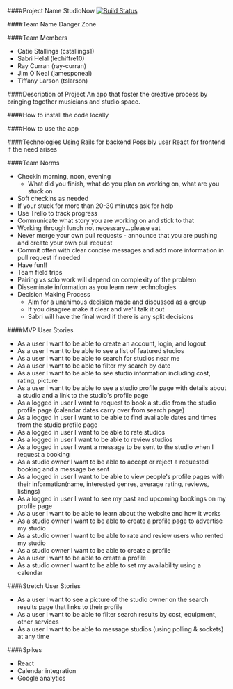 ####Project Name
StudioNow
[![Build Status](https://travis-ci.org/lechiffre10/StudioNow.svg?branch=master)](https://travis-ci.org/lechiffre10/StudioNow)

####Team Name
Danger Zone

####Team Members
- Catie Stallings (cstallings1)
- Sabri Helal (lechiffre10)
- Ray Curran (ray-curran)
- Jim O'Neal (jamesponeal)
- Tiffany Larson (tslarson)

####Description of Project
An app that foster the creative process by bringing together musicians and studio space.

####How to install the code locally

####How to use the app

####Technologies
Using Rails for backend
Possibly user React for frontend if the need arises

####Team Norms
- Checkin morning, noon, evening
  - What did you finish, what do you plan on working on, what are you stuck on
- Soft checkins as needed
- If your stuck for more than 20-30 minutes ask for help
- Use Trello to track progress
- Communicate what story you are working on and stick to that
- Working through lunch not necessary...please eat
- Never merge your own pull requests - announce that you are pushing and create your own pull request
- Commit often with clear concise messages and add more information in pull request if needed
- Have fun!!
- Team field trips
- Pairing vs solo work will depend on complexity of the problem
- Disseminate information as you learn new technologies
- Decision Making Process
  - Aim for a unanimous decision made and discussed as a group
  - If you disagree make it clear and we'll talk it out
  - Sabri will have the final word if there is any split decisions

####MVP User Stories
- As a user I want to be able to create an account, login, and logout
- As a user I want to be able to see a list of featured studios
- As a user I want to be able to search for studios near me
- As a user I want to be able to filter my search by date
- As a user I want to be able to see studio information including cost, rating, picture
- As a user I want to be able to see a studio profile page with details about a studio and a link to the studio's profile page
- As a logged in user I want to request to book a studio from the studio profile page (calendar dates carry over from search page)
- As a logged in user I want to be able to find available dates and times from the studio profile page
- As a logged in user I want to be able to rate studios
- As a logged in user I want to be able to review studios
- As a logged in user I want a message to be sent to the studio when I request a booking
- As a studio owner I want to be able to accept or reject a requested booking and a message be sent
- As a logged in user I want to be able to view people's profile pages with their information(name, interested genres, average rating, reviews, listings)
- As a logged in user I want to see my past and upcoming bookings on my profile page
- As a user I want to be able to learn about the website and how it works
- As a studio owner I want to be able to create a profile page to advertise my studio
- As a studio owner I want to be able to rate and review users who rented my studio
- As a studio owner I want to be able to create a profile
- As a user I want to be able to create a profile
- As a studio owner I want to be able to set my availability using a calendar


####Stretch User Stories
- As a user I want to see a picture of the studio owner on the search results page that links to their profile
- As a user I want to be able to filter search results by cost, equipment, other services
- As a user I want to be able to message studios (using polling & sockets) at any time

####Spikes
- React
- Calendar integration
- Google analytics






